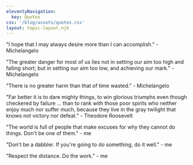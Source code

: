 ```yaml
---
eleventyNavigation:
  key: Quotes
css: '/blog/assets/quotes.css'
layout: topic-layout.njk
---
```


"I hope that I may always desire more than I can accomplish." - Michelangelo

"The greater danger for most of us lies not in
setting our aim too high and falling short;
but in setting our aim too low, and achieving our mark." - Michelangelo

"There is no greater harm than that of time wasted." - Michelangelo

"Far better it is to dare mighty things,
to win glorious triumphs even though checkered by failure ...
than to rank with those poor spirits who neither enjoy much nor suffer much,
because they live in the gray twilight that knows not victory nor defeat." -
Theodore Roosevelt

"The world is full of people that make excuses for
why they cannot do things. Don't be one of them." - me

"Don't be a dabbler. If you're going to do something, do it well." - me

"Respect the distance. Do the work." - me

